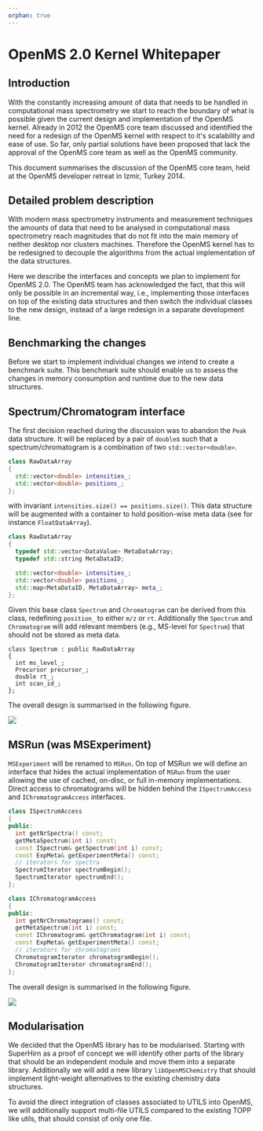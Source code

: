 ```yaml
---
orphan: true
---
```

OpenMS 2.0 Kernel Whitepaper
===========================

## Introduction

With the constantly increasing amount of data that needs to be handled in computational mass spectrometry we start to
reach the boundary of what is possible given the current design and implementation of the OpenMS kernel. Already in 2012
the OpenMS core team discussed and identified the need for a redesign of the OpenMS kernel with respect to it's scalability
and ease of use. So far, only partial solutions have been proposed that lack the approval of the OpenMS core team as
well as the OpenMS community.

This document summarises the discussion of the OpenMS core team, held at the OpenMS developer retreat in Izmir,
Turkey 2014.

## Detailed problem description

With modern mass spectrometry instruments and measurement techniques the amounts of data that need to be analysed in
computational mass spectrometry reach magnitudes that do not fit into the main memory of neither desktop nor clusters
machines. Therefore the OpenMS kernel has to be redesigned to decouple the algorithms from the actual implementation of
the data structures.

Here we describe the interfaces and concepts we plan to implement for OpenMS 2.0. The OpenMS team has acknowledged the
fact, that this will only be possible in an incremental way, i.e., implementing those interfaces on top of the existing
data structures and then switch the individual classes to the new design, instead of a large redesign in a separate
development line.

## Benchmarking the changes

Before we start to implement individual changes we intend to create a benchmark suite. This benchmark suite should
enable us to assess the changes in memory consumption and runtime due to the new data structures.

## Spectrum/Chromatogram interface

The first decision reached during the discussion was to abandon the `Peak` data structure. It will be replaced by a pair
of `double`s such that a spectrum/chromatogram is a combination of two `std::vector<double>`.

```cpp
class RawDataArray
{
  std::vector<double> intensities_;
  std::vector<double> positions_;
};
```

with invariant `intensities.size() == positions.size()`. This data structure will be augmented with a container to hold
position-wise meta data (see for instance `FloatDataArray`).

```cpp
class RawDataArray
{
  typedef std::vector<DataValue> MetaDataArray;
  typedef std::string MetaDataID;

  std::vector<double> intensities_;
  std::vector<double> positions_;
  std::map<MetaDataID, MetaDataArray> meta_;
};
```

Given this base class `Spectrum` and `Chromatogram` can be derived from this class, redefining `position_` to either
`m/z` or `rt`. Additionally the `Spectrum` and `Chromatogram`  will add relevant members (e.g., MS-level for `Spectrum`)
that should not be stored as meta data.

```
class Spectrum : public RawDataArray
{
  int ms_level_;
  Precursor precursor_;
  double rt_;
  int scan_id_;
};
```

The overall design is summarised in the following figure.

![](/images/research/whitepapers/summary.png)

## MSRun (was MSExperiment)

`MSExperiment` will be renamed to `MSRun`. On top of MSRun we will define an interface that hides the actual implementation
of `MSRun` from the user allowing the use of cached, on-disc, or full in-memory implementations. Direct access to
chromatograms will be hidden behind the `ISpectrumAccess` and `IChromatogramAccess` interfaces.

```cpp
class ISpectrumAccess
{
public:
  int getNrSpectra() const;
  getMetaSpectrum(int i) const;
  const ISpectrum& getSpectrum(int i) const;
  const ExpMeta& getExperimentMeta() const;
  // iterators for spectra
  SpectrumIterator spectrumBegin();
  SpectrumIterator spectrumEnd();
};

class IChromatogramAccess
{
public:
  int getNrChromatograms() const;
  getMetaSpectrum(int i) const;
  const IChromatogram& getChromatogram(int i) const;
  const ExpMeta& getExperimentMeta() const;
  // iterators for chromatograms
  ChromatogramIterator chromatogramBegin();
  ChromatogramIterator chromatogramEnd();
};
```

The overall design is summarised in the following figure.

![](/images/research/whitepapers/design-summary.png)

## Modularisation

We decided that the OpenMS library has to be modularised. Starting with SuperHirn as a proof of concept we will identify
other parts of the library that should be an independent module and move them into a separate library. Additionally we
will add a new library `libOpenMSChemistry` that should implement light-weight alternatives to the existing chemistry
data structures.

To avoid the direct integration of classes associated to UTILS into OpenMS, we will additionally support multi-file UTILS
compared to the existing TOPP like utils, that should consist of only one file.
